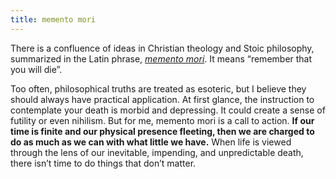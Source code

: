 ```yaml
---
title: memento mori
---
```


There is a confluence of ideas in Christian theology and Stoic philosophy, summarized in the Latin phrase, *[memento mori](https://breakingmuscle.com/fitness/you-dont-have-time)*. It means “remember that you will die”.

Too often, philosophical truths are treated as esoteric, but I believe they should always have practical application. At first glance, the instruction to contemplate your death is morbid and depressing. It could create a sense of futility or even nihilism. But for me, memento mori is a call to action. **If our time is finite and our physical presence fleeting, then we are charged to do as much as we can with what little we have.** When life is viewed through the lens of our inevitable, impending, and unpredictable death, there isn’t time to do things that don’t matter.
